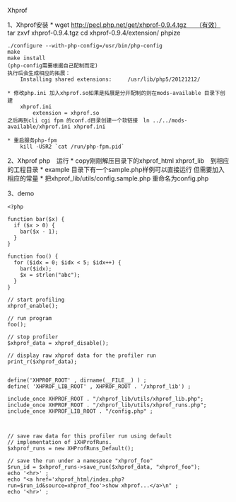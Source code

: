 Xhprof

1、Xhprof安装
    * wget http://pecl.php.net/get/xhprof-0.9.4.tgz　　（有效）
    tar zxvf xhprof-0.9.4.tgz
    cd xhprof-0.9.4/extension/
    phpize

    ./configure --with-php-config=/usr/bin/php-config
    make
    make install
    (php-config需要根据自己配制而定)
    执行后会生成相应的拓展：
        Installing shared extensions:     /usr/lib/php5/20121212/

    * 修改php.ini 加入xhprof.so如果是拓展是分开配制的则在mods-available 目录下创建
        xhprof.ini
            extension = xhprof.so
    之后再到cli cgi fpm 的conf.d目录创建一个软链接　ln ../../mods-available/xhprof.ini xhprof.ini

    * 重启服务php-fpm
        kill -USR2 `cat /run/php-fpm.pid`

2、Xhprof php　运行
    * copy刚刚解压目录下的xhprof_html xhprof_lib　到相应的工程目录
    * example 目录下有一个sample.php样例可以直接运行
        但需要加入相应的常量
    * 把xhprof_lib/utils/config.sample.php 重命名为config.php

3、demo
```
<?php

function bar($x) {
  if ($x > 0) {
    bar($x - 1);
  }
}

function foo() {
  for ($idx = 0; $idx < 5; $idx++) {
    bar($idx);
    $x = strlen("abc");
  }
}

// start profiling
xhprof_enable();

// run program
foo();

// stop profiler
$xhprof_data = xhprof_disable();

// display raw xhprof data for the profiler run
print_r($xhprof_data);


define('XHPROF_ROOT' , dirname(__FILE__) ) ;
define( 'XHPROF_LIB_ROOT' , XHPROF_ROOT . '/xhprof_lib') ;

include_once XHPROF_ROOT . "/xhprof_lib/utils/xhprof_lib.php";
include_once XHPROF_ROOT . "/xhprof_lib/utils/xhprof_runs.php";
include_once XHPROF_LIB_ROOT . "/config.php" ;



// save raw data for this profiler run using default
// implementation of iXHProfRuns.
$xhprof_runs = new XHProfRuns_Default();

// save the run under a namespace "xhprof_foo"
$run_id = $xhprof_runs->save_run($xhprof_data, "xhprof_foo");
echo '<hr>' ;
echo "<a href='xhprof_html/index.php?run=$run_id&source=xhprof_foo'>show xhprof...</a>\n" ;
echo '<hr>' ;
```





